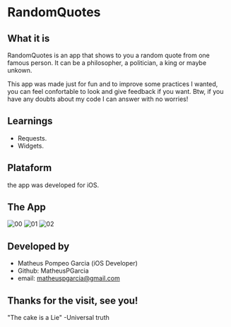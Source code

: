 # RandomQuotes

## What it is
RandomQuotes is an app that shows to you a random quote from one famous person. It can be a philosopher, a politician, a king or maybe unkown.

This app was made just for fun and to improve some practices I wanted, you can feel confortable to look and give feedback if you want.
Btw, if you have any doubts about my code I can answer with no worries!

## Learnings
 - Requests.
 - Widgets.
 
## Plataform
the app was developed for iOS.

## The App
![00](https://user-images.githubusercontent.com/26767904/44416986-cf5de400-a54a-11e8-9888-ababd3e5c26b.png)
![01](https://user-images.githubusercontent.com/26767904/44416987-cf5de400-a54a-11e8-9666-cfd4fa3155f7.png)
![02](https://user-images.githubusercontent.com/26767904/44416988-cff67a80-a54a-11e8-8184-9ab7a936423c.png)

## Developed by
 - Matheus Pompeo Garcia (iOS Developer)
 - Github: MatheusPGarcia
 - email: matheuspgarcia@gmail.com

## Thanks for the visit, see you!

"The cake is a Lie"
-Universal truth 
